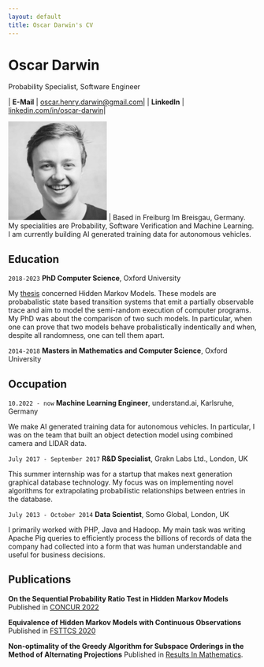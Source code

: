 ```yaml
---
layout: default
title: Oscar Darwin's CV
---
```


# Oscar Darwin
Probability Specialist, Software Engineer

| __E-Mail__   | [oscar.henry.darwin@gmail.com](mailto:eralp@eralpkaraduman.com)|
| __LinkedIn__ | [linkedin.com/in/oscar-darwin](https://www.linkedin.com/in/oscar-darwin-44189076/)|

<img src="docs/assets/profile.jpg" alt="profile picture" width="200"/> | Based in Freiburg Im Breisgau, Germany. My specialities are Probability, Software Verification and Machine Learning. I am currently building AI generated training data for autonomous vehicles.

## Education

`2018-2023` __PhD Computer Science__, Oxford University

My [thesis](https://ora.ox.ac.uk/objects/uuid:b77662da-2fed-4e1b-8a9f-58612f29c692) concerned Hidden Markov Models. These models are probabalistic state based transition systems that emit a partially observable trace and aim to model the semi-random execution of computer programs. My PhD was about the comparison of two such models. In particular, when one can prove that two models behave probalistically indentically and when, despite all randomness, one can tell them apart.

`2014-2018` __Masters in Mathematics and Computer Science__, Oxford University

## Occupation

`10.2022 - now` __Machine Learning Engineer__, understand.ai, Karlsruhe, Germany    

We make AI generated training data for autonomous vehicles. In particular, I was on the team that built an object detection model using combined camera and LIDAR data.

`July 2017 - September 2017` __R&D Specialist__, Grakn Labs Ltd., London, UK  
  
This summer internship was for a startup that makes next generation graphical database technology. My focus was on implementing novel algorithms for extrapolating probabilistic relationships between entries in the database.

`July 2013 - October 2014` __Data Scientist__, Somo Global, London, UK

I primarily worked with PHP, Java and Hadoop. My main task was writing Apache Pig queries to efficiently process the billions of records of data the company had collected into a form that was human understandable and useful for business decisions.

## Publications

__On the Sequential Probability Ratio Test in Hidden Markov Models__  
Published in [CONCUR 2022](https://doi.org/10.4230/LIPIcs.CONCUR.2022.9)

__Equivalence of Hidden Markov Models with Continuous Observations__  
Published in [FSTTCS 2020](https://doi.org/10.4230/LIPIcs.FSTTCS.2020.43)

__Non-optimality of the Greedy Algorithm for Subspace Orderings in the Method of Alternating Projections__   Published in [Results In Mathematics](https://doi.org/10.1007/s00025-017-0721-5).

